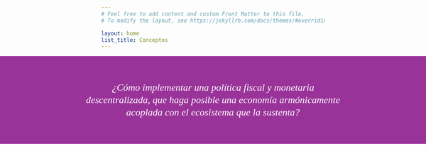```yaml
---
# Feel free to add content and custom Front Matter to this file.
# To modify the layout, see https://jekyllrb.com/docs/themes/#overriding-theme-defaults

layout: home
list_title: Conceptos
---
```


<div style="font:italic 22px/28px candara; width:100vw; position:relative; left:50%; margin-left:-50vw; color:white; background:#993399; padding-top:35px; padding-bottom:35px;" align="center">
  <p style="max-width:600px">
    ¿Cómo implementar una política fiscal y monetaria descentralizada, que haga posible una economía armónicamente acoplada con el ecosistema que la sustenta?
  </p>
</div>

